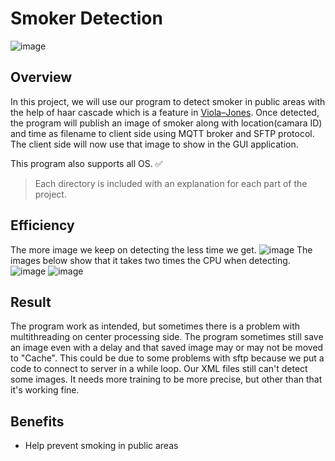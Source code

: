 # Smoker Detection
![image](https://user-images.githubusercontent.com/87508144/142571608-c2beee8f-f1e5-4a1b-9b9c-5b62111f0c31.png)

## Overview
In this project, we will use our program to detect smoker in public areas with the help of haar cascade which is a feature in [Viola–Jones](https://en.wikipedia.org/wiki/Viola%E2%80%93Jones_object_detection_framework). Once detected, the program will publish an image of smoker along with location(camara ID) and time as filename to client side using MQTT broker and SFTP protocol. The client side will now use that image to show in the GUI application. <br/>

This program also supports all OS. ✅

> Each directory is included with an explanation for each part of the project.

## Efficiency
The more image we keep on detecting the less time we get.
![image](https://user-images.githubusercontent.com/87508144/142568115-aa6e6da2-993b-4371-bc99-7a724c983744.png)
The images below show that it takes two times the CPU when detecting.
![image](https://user-images.githubusercontent.com/87508144/142594925-4d1433d6-068e-410b-a2aa-904e16494441.png)
![image](https://user-images.githubusercontent.com/87508144/142594935-3aff0e6c-bbf6-4ecc-8b93-577b20febd68.png)


## Result
The program work as intended, but sometimes there is a problem with multithreading on center processing side. The program sometimes still save an image even with a delay and that saved image may or may not be moved to "Cache". This could be due to some problems with sftp because we put a code to connect to server in a while loop. Our XML files still can't detect some images. It needs more training to be more precise, but other than that it's working fine.

## Benefits
- Help prevent smoking in public areas




